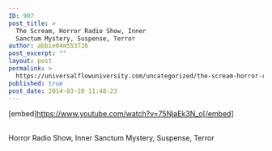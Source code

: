 ```yaml
---
ID: 907
post_title: >
  The Scream, Horror Radio Show, Inner
  Sanctum Mystery, Suspense, Terror
author: abbie04m553726
post_excerpt: ""
layout: post
permalink: >
  https://universalflowuniversity.com/uncategorized/the-scream-horror-radio-show-inner-sanctum-mystery-suspense-terror/
published: true
post_date: 2014-03-20 11:48:23
---
```

[embed]https://www.youtube.com/watch?v=75NjaEk3N_o[/embed]</br></br>
<p>Horror Radio Show, Inner Sanctum Mystery, Suspense, Terror</p>